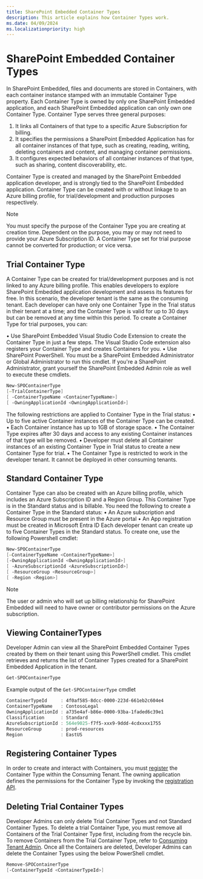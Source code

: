 ```yaml
---
title: SharePoint Embedded Container Types
description: This article explains how Container Types work.
ms.date: 04/09/2024
ms.localizationpriority: high
---
```


# SharePoint Embedded Container Types

In SharePoint Embedded, files and documents are stored in Containers, with each container instance stamped with an immutable Container Type property. Each Container Type is owned by only one SharePoint Embedded application, and each SharePoint Embedded application can only own one Container Type. Container Type serves three general purposes:

1.	It links all Containers of that type to a specific Azure Subscription for billing. 
2.	It specifies the permissions a SharePoint Embedded Application has for all container instances of that type, such as creating, reading, writing, deleting containers and content, and managing container permissions.
3.	It configures expected behaviors of all container instances of that type, such as sharing, content discoverability, etc.

Container Type is created and managed by the SharePoint Embedded application developer, and is strongly tied to the SharePoint Embedded application. Container Type can be created with or without linkage to an Azure billing profile, for trial/development and production purposes respectively.

> [!NOTE]
> You must specify the purpose of the Container Type you are creating at creation time. Dependent on the purpose, you may or may not need to provide your Azure Subscription ID. A Container Type set for trial purpose cannot be converted for production; or vice versa. 

## Trial Container Type

A Container Type can be created for trial/development purposes and is not linked to any Azure billing profile. This enables developers to explore SharePoint Embedded application development and assess its features for free. In this scenario, the developer tenant is the same as the consuming tenant.  Each developer can have only one Container Type in the Trial status in their tenant at a time; and the Container Type is valid for up to 30 days but can be removed at any time within this period. To create a Container Type for trial purposes, you can:

•	Use SharePoint Embedded Visual Studio Code Extension to create the Container Type in just a few steps. The Visual Studio Code extension also registers your Container Type and creates Containers for you.
•	Use SharePoint PowerShell. You must be a SharePoint Embedded Administrator or Global Administrator to run this cmdlet. If you're a SharePoint Administrator, grant yourself the SharePoint Embedded Admin role as well to execute these cmdlets.

```powershell
New-SPOContainerType
[–TrialContainerType]
[ -ContainerTypeName <ContainerTypeName>]
[ -OwningApplicationId <OwningApplicationId>]
```

The following restrictions are applied to Container Type in the Trial status:
•	Up to five active Container instances of the Container Type can be created.
•	Each Container instance has up to 1GB of storage space.
•	The Container Type expires after 30 days and access to any existing Container instances of that type will be removed. 
•	Developer must delete all Container instances of an existing Container Type in Trial status to create a new Container Type for trial.
•	The Container Type is restricted to work in the developer tenant. It cannot be deployed in other consuming tenants.

## Standard Container Type

Container Type can also be created with an Azure billing profile, which includes an Azure Subscription ID and a Region Group. This Container Type is in the Standard status and is billable. You need the following to create a Container Type in the Standard status:
•	An Azure subscription and Resource Group must be present in the Azure portal
•	An App registration must be created in Microsoft Entra ID
Each developer tenant can create up to five Container Types in the Standard status. To create one, use the following Powershell cmdlet:

```powershell
New-SPOContainerType
[–ContainerTypeName <ContainerTypeName>]
[-OwningApplicationId <OwningApplicationId>]
[ -AzureSubscriptionId <AzureSubscriptionId>]
[ -ResourceGroup <ResourceGroup>]
[ -Region <Region>]
```
> [!NOTE]
> The user or admin who will set up billing relationship for SharePoint Embedded will need to have owner or contributor permissions on the Azure subscription.
> 
## Viewing ContainerTypes

Developer Admin can view all the SharePoint Embedded Container Types created by them on their tenant using this PowerShell cmdlet. This cmdlet retrieves and returns the list of Container Types  created for a SharePoint Embedded Application in the tenant.

```powershell
Get-SPOContainerType
```

Example output of the `Get-SPOContainerType`  cmdlet

```powershell
ContainerTypeId     : 4f0af585-8dcc-0000-223d-661eb2c604e4
ContainerTypeName   : ContosoLegal
OwningApplicationId : a735e4af-b86e-0000-93ba-1faded6c39e1
Classification      : Standard
AzureSubscriptionId : 564e9025-f7f5-xxx9-9ddd-4cdxxxx1755
ResourceGroup       : prod-resources
Region              : EastUS
```

## Registering Container Types

In order to create and interact with Containers, you must [register](../app-concepts/register-api-documentation.md) the Container Type within the Consuming Tenant. The owning application defines the permissions for the Container Type by invoking the [registration API](../app-concepts/register-api-documentation.md).

## Deleting Trial Container Types

Developer Admins can only delete Trial Container Types and not Standard Container Types. To delete a trial Container Type, you must remove all Containers of the Trial Container Type first, including from the recycle bin. To remove Containers from the Trial Container Type, refer to [Consuming Tenant Admin](../admin-exp/cta.md#delete-containers). Once all the Containers are deleted, Developer Admins can delete the Container Types using the below PowerShell cmdlet.

```powershell
Remove-SPOContainerType
[-ContainerTypeId <ContainerTypeId>]
```
